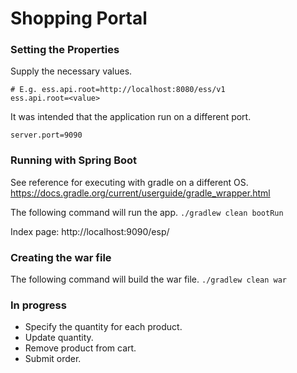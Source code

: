 Shopping Portal
================

### Setting the Properties
Supply the necessary values.
```
# E.g. ess.api.root=http://localhost:8080/ess/v1
ess.api.root=<value>
```

It was intended that the application run on a different port. 
```
server.port=9090
```

### Running with Spring Boot

See reference for executing with gradle on a different OS.
https://docs.gradle.org/current/userguide/gradle_wrapper.html

The following command will run the app.
`./gradlew clean bootRun`

Index page: http://localhost:9090/esp/

### Creating the war file

The following command will build the war file.
`./gradlew clean war`

### In progress

* Specify the quantity for each product.
* Update quantity.
* Remove product from cart.
* Submit order.